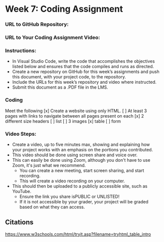 # Week 7: Coding Assignment

### URL to GitHub Repository:


### URL to Your Coding Assignment Video:

### Instructions:
- In Visual Studio Code, write the code that accomplishes the objectives listed below and ensures that the code compiles and runs as directed. 
- Create a new repository on GitHub for this week’s assignments and push this document, with your project code, to the repository.
- Include the URLs for this week’s repository and video where instructed.
- Submit this document as a .PDF file in the LMS.

### Coding 
Meet the following 
[x] Create a website using only HTML.
[ ] At least 3 pages with links to navigate between all pages present on each 
[x] 2 different size headers
[ ] list
[ ] 3 images
[x] table
[ ] form

### Video Steps:
- Create a video, up to five minutes max, showing and explaining how your project works with an emphasis on the portions you contributed. 
- This video should be done using screen share and voice over. 
- This can easily be done using Zoom, although you don't have to use Zoom, it's just what we recommend. 
    - You can create a new meeting, start screen sharing, and start recording. 
    - This will create a video recording on your computer. 
- This should then be uploaded to a publicly accessible site, such as YouTube. 
    - Ensure the link you share isPUBLIC or UNLISTED!
    - If it is not accessible by your grader, your project will be graded based on what they can access.

## Citations

https://www.w3schools.com/html/tryit.asp?filename=tryhtml_table_intro